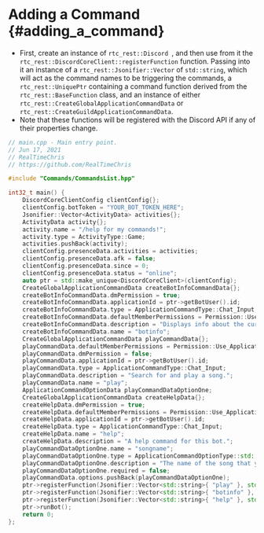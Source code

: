 Adding a Command {#adding_a_command}
============
- First, create an instance of `rtc_rest::Discord
`, and then use from it the `rtc_rest::DiscordCoreClient::registerFunction` function. Passing into it an instance of a `rtc_rest::Jsonifier::Vector` of `std::string`, which will act as the command names to be triggering the commands, a `rtc_rest::UniquePtr` containing a command function derived from the `rtc_rest::BaseFunction` class, and an instance of either `rtc_rest::CreateGlobalApplicationCommandData` or `rtc_rest::CreateGuildApplicationCommandData`.
- Note that these functions will be registered with the Discord API if any of their properties change.

```cpp
// main.cpp - Main entry point.
// Jun 17, 2021
// RealTimeChris
// https://github.com/RealTimeChris

#include "Commands/CommandsList.hpp"

int32_t main() {
	DiscordCoreClientConfig clientConfig{};
	clientConfig.botToken = "YOUR_BOT_TOKEN_HERE";
	Jsonifier::Vector<ActivityData> activities{};
	ActivityData activity{};
	activity.name = "/help for my commands!";
	activity.type = ActivityType::Game;
	activities.pushBack(activity);
	clientConfig.presenceData.activities = activities;
	clientConfig.presenceData.afk = false;
	clientConfig.presenceData.since = 0;
	clientConfig.presenceData.status = "online";
	auto ptr = std::make_unique<DiscordCoreClient>(clientConfig);
	CreateGlobalApplicationCommandData createBotInfoCommandData{};
	createBotInfoCommandData.dmPermission = true;
	createBotInfoCommandData.applicationId = ptr->getBotUser().id;
	createBotInfoCommandData.type = ApplicationCommandType::Chat_Input;
	createBotInfoCommandData.defaultMemberPermissions = Permission::Use_Application_Commands;
	createBotInfoCommandData.description = "Displays info about the current bot.";
	createBotInfoCommandData.name = "botinfo";
	CreateGlobalApplicationCommandData playCommandData{};
	playCommandData.defaultMemberPermissions = Permission::Use_Application_Commands;
	playCommandData.dmPermission = false;
	playCommandData.applicationId = ptr->getBotUser().id;
	playCommandData.type = ApplicationCommandType::Chat_Input;
	playCommandData.description = "Search for and play a song.";
	playCommandData.name = "play";
	ApplicationCommandOptionData playCommandDataOptionOne;
	CreateGlobalApplicationCommandData createHelpData{};
	createHelpData.dmPermission = true;
	createHelpData.defaultMemberPermissions = Permission::Use_Application_Commands;
	createHelpData.applicationId = ptr->getBotUser().id;
	createHelpData.type = ApplicationCommandType::Chat_Input;
	createHelpData.name = "help";
	createHelpData.description = "A help command for this bot.";
	playCommandDataOptionOne.name = "songname";
	playCommandDataOptionOne.type = ApplicationCommandOptionType::std::string;
	playCommandDataOptionOne.description = "The name of the song that you would like to search.";
	playCommandDataOptionOne.required = false;
	playCommandData.options.pushBack(playCommandDataOptionOne);
	ptr->registerFunction(Jsonifier::Vector<std::string>{ "play" }, std::make_unique<Play>(), playCommandData);
	ptr->registerFunction(Jsonifier::Vector<std::string>{ "botinfo" }, std::make_unique<bot_info>(), createBotInfoCommandData);
	ptr->registerFunction(Jsonifier::Vector<std::string>{ "help" }, std::make_unique<Help>(), createHelpData);
	ptr->runBot();
	return 0;
};

```
